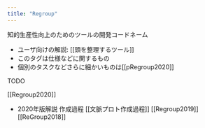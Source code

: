 ```yaml
---
title: "Regroup"
---
```


知的生産性向上のためのツールの開発コードネーム
- ユーザ向けの解説: [[頭を整理するツール]]
- このタグは仕様などに関するもの
- 個別のタスクなどさらに細かいものは[[pRegroup2020]]


TODO

[[Regroup2020]]
- 2020年版解説 作成過程 [[文脈プロト作成過程]]
[[Regroup2019]]
[[ReGroup2018]]
